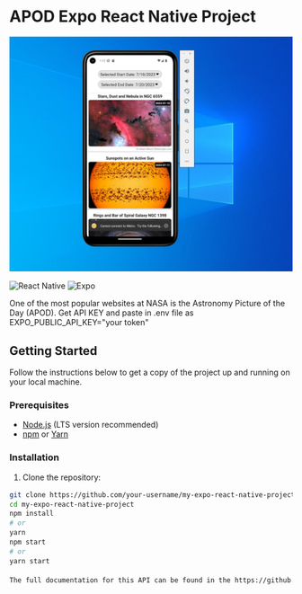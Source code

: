 # APOD Expo React Native Project

![alt android](assets/react-native-android.jpg)

![React Native](https://img.shields.io/badge/React%20Native-0.72.0-blue)
![Expo](https://img.shields.io/badge/Expo-43.0.0-lightgrey)

One of the most popular websites at NASA is the Astronomy Picture of the Day (APOD).
Get API KEY and paste in .env file as EXPO_PUBLIC_API_KEY="your token"

## Getting Started

Follow the instructions below to get a copy of the project up and running on your local machine.

### Prerequisites

- [Node.js](https://nodejs.org) (LTS version recommended)
- [npm](https://www.npmjs.com) or [Yarn](https://yarnpkg.com)

### Installation

1. Clone the repository:

```bash
git clone https://github.com/your-username/my-expo-react-native-project.git
cd my-expo-react-native-project
npm install
# or
yarn
npm start
# or
yarn start

The full documentation for this API can be found in the https://github.com/nasa/apod-api
